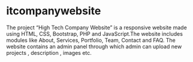 # itcompanywebsite
The project “High Tech Company Website” is a responsive website made using HTML, CSS, Bootstrap, PHP and JavaScript.The website includes modules like About, Services, Portfolio, Team, Contact and FAQ.  The website contains an admin panel through which admin can upload new projects , description , images etc.

